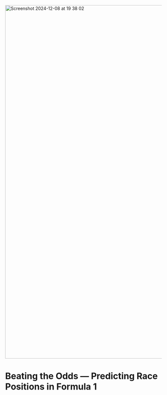 <img width="1134" alt="Screenshot 2024-12-08 at 19 38 02" src="https://github.com/user-attachments/assets/dcc073bf-10ad-4bbc-adad-50cb3a012bb6">


# Beating the Odds — Predicting Race Positions in Formula 1
